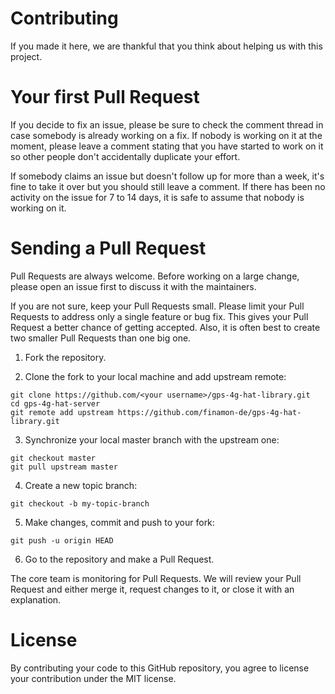 # Contributing

If you made it here, we are thankful that you think about helping us with this project.

# Your first Pull Request

If you decide to fix an issue, please be sure to check the comment thread in case somebody is already working on a fix. If nobody is working on it at the moment, please leave a comment stating that you have started to work on it so other people don't accidentally duplicate your effort.

If somebody claims an issue but doesn't follow up for more than a week, it's fine to take it over but you should still leave a comment. If there has been no activity on the issue for 7 to 14 days, it is safe to assume that nobody is working on it.

# Sending a Pull Request

Pull Requests are always welcome. Before working on a large change, please open an issue first to discuss it with the maintainers.

If you are not sure, keep your Pull Requests small. Please limit your Pull Requests to address only a single feature or bug fix. This gives your Pull Request a better chance of getting accepted. Also, it is often best to create two smaller Pull Requests than one big one.

1. Fork the repository.

2. Clone the fork to your local machine and add upstream remote:

```
git clone https://github.com/<your username>/gps-4g-hat-library.git
cd gps-4g-hat-server
git remote add upstream https://github.com/finamon-de/gps-4g-hat-library.git
```

3. Synchronize your local master branch with the upstream one:

```
git checkout master
git pull upstream master
```

4. Create a new topic branch:

```
git checkout -b my-topic-branch
```

5. Make changes, commit and push to your fork:

```
git push -u origin HEAD
```

6. Go to the repository and make a Pull Request.

The core team is monitoring for Pull Requests. We will review your Pull Request and either merge it, request changes to it, or close it with an explanation.

# License

By contributing your code to this GitHub repository, you agree to license your contribution under the MIT license.